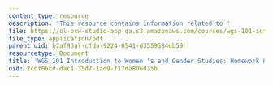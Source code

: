 ```yaml
---
content_type: resource
description: 'This resource contains information related to '
file: https://ol-ocw-studio-app-qa.s3.amazonaws.com/courses/wgs-101-introduction-to-womens-and-gender-studies-fall-2014/2cdf06cddac135d71ad9f17da806d35b_MITWGS_101F14_Hwork8.pdf
file_type: application/pdf
parent_uid: b7af93a7-cfda-9224-0541-d3559584db59
resourcetype: Document
title: 'WGS.101 Introduction to Women''s and Gender Studies: Homework 8 Feminism'
uid: 2cdf06cd-dac1-35d7-1ad9-f17da806d35b
---
```

